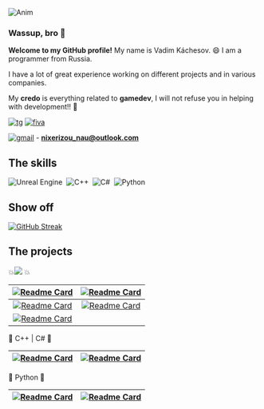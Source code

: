 ![Anim](https://github.com/KachesovVadim/KachesovVadim/assets/142095950/5d47e777-cca2-48ec-b542-af7227bb9030)

### Wassup, bro 👋
**Welcome to my GitHub profile!** My name is Vadim Káchesov. 😄 I am a programmer from Russia. 

I have a lot of great experience working on different projects and in various companies.

My **credo** is everything related to **gamedev**, I will not refuse you in helping with development!! 💯 

[![tg](https://img.shields.io/badge/Telegram-2CA5E0?style=for-the-badge&logo=telegram&logoColor=white)](https://t.me/Jackson_Lighthouse)
[![fiva](https://img.shields.io/badge/fiverr-1DBF73?style=for-the-badge&logo=fiverr&logoColor=white)](https://www.fiverr.com/kachesov_vadim)

[![gmail](https://img.shields.io/badge/Gmail-D14836?style=for-the-badge&logo=gmail&logoColor=white)]() - **nixerizou_nau@outlook.com**

## The skills

![Unreal Engine](https://img.shields.io/badge/unrealengine-purple.svg?style=for-the-badge&logo=unrealengine&logoColor=white)&nbsp;
![C++](https://img.shields.io/badge/c++-mediumvioletred.svg?style=for-the-badge&logo=c%2B%2B&logoColor=white)&nbsp;
![C#](https://img.shields.io/badge/c%23-mediumvioletred.svg?style=for-the-badge&logo=c-sharp&logoColor=green)&nbsp;
![Python](https://img.shields.io/badge/python-lightseagreen?style=for-the-badge&logo=python&logoColor=white)&nbsp;

## Show off
[![GitHub Streak](https://streak-stats.demolab.com?user=KachesovVadim&theme=ambient-gradient&exclude_days=Sun%2CSat)](https://git.io/streak-stats)

## The projects

💥<img src="https://img.shields.io/badge/UNREAL%20ENGINE-purple" /> 💥

| [![Readme Card](https://github-readme-stats.vercel.app/api/pin/?username=KachesovVadim&repo=Superindustry&theme=synthwave)](https://github.com/KachesovVadim/Superindustry) | [![Readme Card](https://github-readme-stats.vercel.app/api/pin/?username=KachesovVadim&repo=UE_TheLabyrinth&theme=synthwave)](https://github.com/KachesovVadim/UE_TheLabyrinth) |
| :--: | :--: | 
| [![Readme Card](https://github-readme-stats.vercel.app/api/pin/?username=KachesovVadim&repo=UE_Ball&theme=synthwave)](https://github.com/KachesovVadim/UE_Ball) | [![Readme Card](https://github-readme-stats.vercel.app/api/pin/?username=KachesovVadim&repo=metahuman_demo&theme=synthwave)](https://github.com/KachesovVadim/metahuman_demo) |
| [![Readme Card](https://github-readme-stats.vercel.app/api/pin/?username=KachesovVadim&repo=OVERKILL&theme=synthwave)](https://github.com/KachesovVadim/OVERKILL) | |

<!--
[![Readme Card](https://github-readme-stats.vercel.app/api/pin/?username=KachesovVadim&repo=Superindustry&theme=ambient_gradient)](https://github.com/KachesovVadim/Superindustry)
[![Readme Card](https://github-readme-stats.vercel.app/api/pin/?username=KachesovVadim&repo=UE_Ball&theme=ambient_gradient)](https://github.com/KachesovVadim/UE_Ball)
[![Readme Card](https://github-readme-stats.vercel.app/api/pin/?username=KachesovVadim&repo=UE_TheLabyrinth&theme=ambient_gradient)](https://github.com/KachesovVadim/UE_TheLabyrinth)
[![Readme Card](https://github-readme-stats.vercel.app/api/pin/?username=KachesovVadim&repo=metahuman_demo&theme=ambient_gradient)](https://github.com/KachesovVadim/metahuman_demo)
[![Readme Card](https://github-readme-stats.vercel.app/api/pin/?username=KachesovVadim&repo=OVERKILL&theme=ambient_gradient)](https://github.com/KachesovVadim/OVERKILL)

- [Superindustry](https://github.com/KachesovVadim/Superindustry) 
- [UE Ball](https://github.com/KachesovVadim/UE_Ball)
- [The Labyrinth](https://github.com/KachesovVadim/UE_TheLabyrinth)
- [Metahuman demo](https://github.com/KachesovVadim/metahuman_demo)
- [OVERKILL](https://github.com/KachesovVadim/OVERKILL)
-->

💢 C++ | C# 💢
 
| [![Readme Card](https://github-readme-stats.vercel.app/api/pin/?username=KachesovVadim&repo=Tsunamiforce&theme=omni)](https://github.com/KachesovVadim/Tsunamiforce) | [![Readme Card](https://github-readme-stats.vercel.app/api/pin/?username=KachesovVadim&repo=AventoGears&theme=omni)](https://github.com/KachesovVadim/AventoGears) |
| :--: | :--: | 

💯 Python 💯

| [![Readme Card](https://github-readme-stats.vercel.app/api/pin/?username=KachesovVadim&repo=Simple_star-system_simuation_python&theme=panda)](https://github.com/KachesovVadim/Simple_star-system_simuation_python) | [![Readme Card](https://github-readme-stats.vercel.app/api/pin/?username=KachesovVadim&repo=Rocket_game&theme=panda)](https://github.com/KachesovVadim/Rocket_game) |
| :--: | :--: | 
